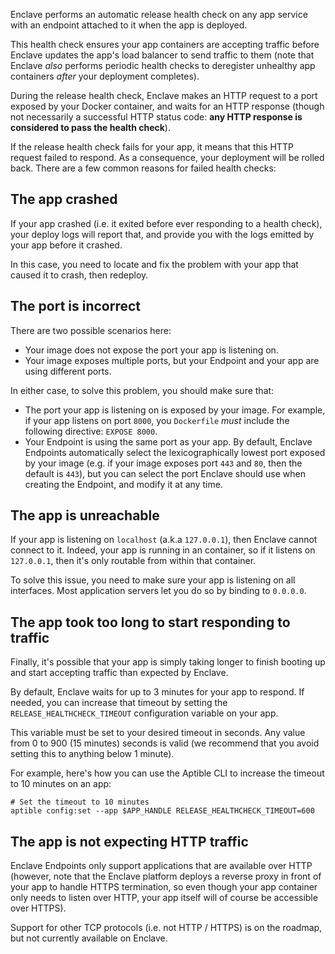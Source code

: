 Enclave performs an automatic release health check on any app service with an
endpoint attached to it when the app is deployed.

This health check ensures your app containers are accepting traffic before
Enclave updates the app's load balancer to send traffic to them (note that
Enclave *also* performs periodic health checks to deregister unhealthy app
containers *after* your deployment completes).

During the release health check, Enclave makes an HTTP request to a port
exposed by your Docker container, and waits for an HTTP response (though not
necessarily a successful HTTP status code: **any HTTP response is considered to
pass the health check**).

If the release health check fails for your app, it means that this HTTP request
failed to respond. As a consequence, your deployment will be rolled back.
There are a few common reasons for failed health checks:


## The app crashed

If your app crashed (i.e. it exited before ever responding to a health check),
your deploy logs will report that, and provide you with the logs emitted by
your app before it crashed.

In this case, you need to locate and fix the problem with your app that caused
it to crash, then redeploy.


## The port is incorrect

There are two possible scenarios here:

- Your image does not expose the port your app is listening on.
- Your image exposes multiple ports, but your Endpoint and your app are using
  different ports.

In either case, to solve this problem, you should make sure that:

- The port your app is listening on is exposed by your image. For example, if
  your app listens on port `8000`, you `Dockerfile` *must* include the following
  directive: `EXPOSE 8000`.
- Your Endpoint is using the same port as your app. By default, Enclave
  Endpoints automatically select the lexicographically lowest port exposed by
  your image (e.g. if your image exposes port `443` and `80`, then the default
  is `443`), but you can select the port Enclave should use when creating the
  Endpoint, and modify it at any time.


## The app is unreachable

If your app is listening on `localhost` (a.k.a `127.0.0.1`), then Enclave
cannot connect to it. Indeed, your app is running in an container, so if it
listens on `127.0.0.1`, then it's only routable from within that container.

To solve this issue, you need to make sure your app is listening on all
interfaces. Most application servers let you do so by binding to `0.0.0.0`.


## The app took too long to start responding to traffic

Finally, it's possible that your app is simply taking longer to finish booting
up and start accepting traffic than expected by Enclave.

By default, Enclave waits for up to 3 minutes for your app to respond. If
needed, you can increase that timeout by setting the
`RELEASE_HEALTHCHECK_TIMEOUT` configuration variable on your app.

This variable must be set to your desired timeout in seconds. Any value from 0
to 900 (15 minutes) seconds is valid (we recommend that you avoid setting this
to anything below 1 minute).

For example, here's how you can use the Aptible CLI to increase the timeout to
10 minutes on an app:

```
# Set the timeout to 10 minutes
aptible config:set --app $APP_HANDLE RELEASE_HEALTHCHECK_TIMEOUT=600
```


## The app is not expecting HTTP traffic

Enclave Endpoints only support applications that are available over HTTP
(however, note that the Enclave platform deploys a reverse proxy in front of
your app to handle HTTPS termination, so even though your app container only
needs to listen over HTTP, your app itself will of course be accessible over
HTTPS).

Support for other TCP protocols (i.e. not HTTP / HTTPS) is on the roadmap, but
not currently available on Enclave.
